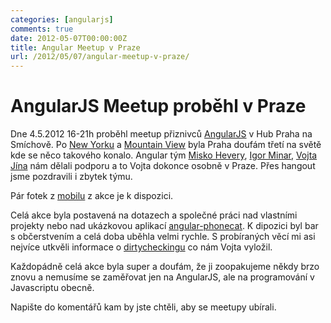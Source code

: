 ```yaml
---
categories: [angularjs]
comments: true
date: 2012-05-07T00:00:00Z
title: Angular Meetup v Praze
url: /2012/05/07/angular-meetup-v-praze/
---
```


# AngularJS Meetup proběhl v Praze

Dne 4.5.2012 16-21h proběhl meetup přiznivců [AngularJS](http://www.angularjs.org) v Hub Praha na Smíchově. Po [New Yorku](http://www.meetup.com/AngularJS-NYC/events/63007142/) a [Mountain View](http://www.meetup.com/AngularJS-MTV/events/62918252/) byla Praha doufám třetí na světě kde se něco takového konalo. Angular tým [Misko Hevery](https://twitter.com/#!/mhevery), [Igor Minar](https://twitter.com/#!/IgorMinar/), [Vojta Jína](https://twitter.com/#!/vojtajina/) nám dělali podporu a to Vojta dokonce osobně v Praze. Přes hangout jsme pozdravili i zbytek týmu.

Pár fotek z [mobilu](https://plus.google.com/photos/113391188023467233438/albums/5738773000511139121) z akce je k dispozici. 

Celá akce byla postavená na dotazech a společné práci nad vlastními projekty nebo nad ukázkovou aplikací [angular-phonecat](http://docs.angularjs.org/tutorial/). K dipozici byl bar s občerstvením a celá doba uběhla velmi rychle. S probíraných věcí mi asi nejvíce utkvěli informace o [dirtycheckingu](http://stackoverflow.com/questions/9682092/databinding-in-angularjs) co nám Vojta vyložil.

Každopádně celá akce byla super a doufám, že ji zoopakujeme někdy brzo znovu a nemusíme se zaměřovat jen na AngularJS, ale na programování v Javascriptu obecně. 

Napište do komentářů kam by jste chtěli, aby se meetupy ubírali.
